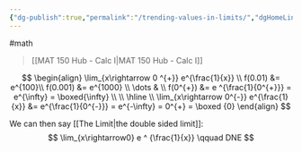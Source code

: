 ```yaml
---
{"dg-publish":true,"permalink":"/trending-values-in-limits/","dgHomeLink":true,"dgPassFrontmatter":false}
---
```


#math 
> [[MAT 150 Hub - Calc I|MAT 150 Hub - Calc I]]

$$
$$

$$
\begin{align}
\lim_{x\rightarrow 0 ^{+}} e^{\frac{1}{x}} \\
f(0.01) &= e^{100}\\
f(0.001) &= e^{1000} \\
\dots & \\
f(0^{+}) &= e ^{\frac{1}{0^{+}}} = e^{\infty} = \boxed{\infty} \\
\\
\hline 
\\
\lim_{x\rightarrow 0^{-}} e^{\frac{1}{x}} &= e^{\frac{1}{0^{-}}} = e^{-\infty} = 0^{+} = \boxed {0}
\end{align}
$$

We can then say [[The Limit|the double sided limit]]:
$$
\lim_{x\rightarrow0} e ^ {\frac{1}{x}} \qquad DNE
$$
